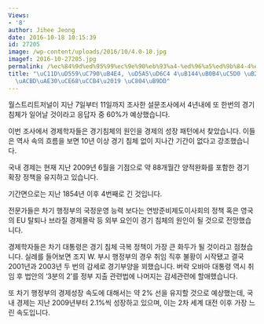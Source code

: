 ```yaml
---
Views:
- '8'
author: Jihee Jeong
date: 2016-10-18 10:15:39
id: 27205
image: /wp-content/uploads/2016/10/4.0-10.jpg
imagef: 2016-10-27205.jpg
permalink: /%ec%84%9d%ed%95%99%ec%9e%90%eb%93%a4-%ed%96%a5%ed%9b%84-4%eb%85%84%eb%82%b4%ec%97%90-%eb%8b%a4%ec%8b%9c-%ea%b2%bd%ea%b8%b0%ec%b9%a8%ec%b2%b4-%ec%a0%84%eb%a7%9d/
title: "\uC11D\uD559\uC790\uB4E4, \uD5A5\uD6C4 4\uB144\uB0B4\uC5D0 \uB2E4\uC2DC \u2018\
  \uACBD\uAE30\uCE68\uCCB4\u2019 \uC804\uB9DD"
---
```


월스트리트저널이 지난 7일부터 11일까지 조사한 설문조사에서 4년내에 또 한번의 경기침체가 일어날 것이라고 응답자 중 60%가 예상했습니다.

이번 조사에서 경제학자들은 경기침체의 원인을 경제의 성장 패턴에서 찾았습니다. 이들은 역사 속의 흐름을 보면 10년 이상 경기 침체 없이 지나간 기간이 없다고 강조했습니다.

국내 경제는 현재 지난 2009년 6월을 기점으로 약 88개월간 양적완화를 포함한 경기 확장 정책을 유지하고 있습니다.

기간면으로는 지난 1854년 이후 4번째로 긴 것입니다.

전문가들은 차기 행정부의 국정운영 능력 보다는 연방준비제도이사회의 정책 혹은 영국의 EU 탈퇴나 브라질 경제몰락 등 외부 요인이 경기 침체의 원인이 될 것으로 전망했습니다.

경제학자들은 차기 대통령은 경기 침체 극복 정책이 가장 큰 화두가 될 것이라고 점쳤습니다. 실례를 들어보면 조지 W. 부시 행정부의 경우 취임 직후 불황이 시작됐고 결국 2001년과 2003년 두 번의 감세로 경기부양을 꾀했습니다. 버락 오바마 대통령 역시 취임 후 법안의 ‘3분의 2’를 정부 지출 관련법에 나머지는 감세관련에 할애했습니다.

또 차기 행정부의 경제성장 속도에 대해서는 약 2% 선을 유지할 것으로 예상했는데, 국내 경제는 지난 2009년부터 2.1%씩 성장하고 있으며, 이는 2차 세계 대전 이후 가장 느린 속도입니다.

&nbsp;